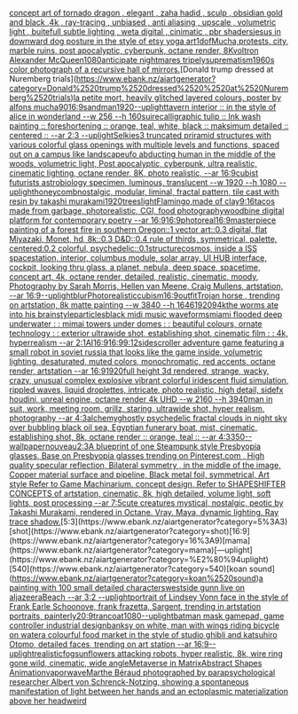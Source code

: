 [concept art of tornado dragon , elegant , zaha hadid , sculp , obsidian gold and black ,4k , ray-tracing , unbiased , anti aliasing , upscale , volumetric light , buitefull subtle lighting , weta digital , cinimatic , pbr shaders](https://www.ebank.nz/aiartgenerator?category=concept%2520art%2520of%2520tornado%2520dragon%2520%2C%2520elegant%2520%2C%2520zaha%2520hadid%2520%2C%2520sculp%2520%2C%2520obsidian%2520gold%2520and%2520black%2520%2C4k%2520%2C%2520ray-tracing%2520%2C%2520unbiased%2520%2C%2520anti%2520aliasing%2520%2C%2520upscale%2520%2C%2520volumetric%2520light%2520%2C%2520buitefull%2520subtle%2520lighting%2520%2C%2520weta%2520digital%2520%2C%2520cinimatic%2520%2C%2520pbr%2520shaders)[jesus in downward dog posture in the style of etsy yoga art](https://www.ebank.nz/aiartgenerator?category=jesus%2520in%2520downward%2520dog%2520posture%2520in%2520the%2520style%2520of%2520etsy%2520yoga%2520art)[1](https://www.ebank.nz/aiartgenerator?category=1)[dof](https://www.ebank.nz/aiartgenerator?category=dof)[Mucha,](https://www.ebank.nz/aiartgenerator?category=Mucha%2C)[protests, city, marble ruins, post apocalyptic, cyberpunk, octane render, 8K](https://www.ebank.nz/aiartgenerator?category=protests%2C%2520city%2C%2520marble%2520ruins%2C%2520post%2520apocalyptic%2C%2520cyberpunk%2C%2520octane%2520render%2C%25208K)[voltron Alexander McQueen](https://www.ebank.nz/aiartgenerator?category=voltron%2520Alexander%2520McQueen)[1080](https://www.ebank.nz/aiartgenerator?category=1080)[anticipate nightmares tripely](https://www.ebank.nz/aiartgenerator?category=anticipate%2520nightmares%2520tripely)[suprematism](https://www.ebank.nz/aiartgenerator?category=suprematism)[1960s color photograph of a recursive hall of mirrors.](https://www.ebank.nz/aiartgenerator?category=1960s%2520color%2520photograph%2520of%2520a%2520recursive%2520hall%2520of%2520mirrors.)[Donald trump dressed  at Nuremberg trials](https://www.ebank.nz/aiartgenerator?category=Donald%2520trump%2520dressed%2520%2520at%2520Nuremberg%2520trials)[la petite mort, heavily glitched layered colours, poster by alfons mucha](https://www.ebank.nz/aiartgenerator?category=la%2520petite%2520mort%2C%2520heavily%2520glitched%2520layered%2520colours%2C%2520poster%2520by%2520alfons%2520mucha)[90](https://www.ebank.nz/aiartgenerator?category=90)[16:9](https://www.ebank.nz/aiartgenerator?category=16%3A9)[sandman](https://www.ebank.nz/aiartgenerator?category=sandman)[1920](https://www.ebank.nz/aiartgenerator?category=1920)[--uplight](https://www.ebank.nz/aiartgenerator?category=--uplight)[tavern interior :: in the style of alice in wonderland --w 256 --h 160](https://www.ebank.nz/aiartgenerator?category=tavern%2520interior%2520%3A%3A%2520in%2520the%2520style%2520of%2520alice%2520in%2520wonderland%2520--w%2520256%2520--h%2520160)[suire](https://www.ebank.nz/aiartgenerator?category=suire)[calligraphic tulip :: Ink wash painting :: foreshortening :: orange, teal, white, black :: maksimum detailed :: centered :: --ar 2:3 --uplight](https://www.ebank.nz/aiartgenerator?category=calligraphic%2520tulip%2520%3A%3A%2520Ink%2520wash%2520painting%2520%3A%3A%2520foreshortening%2520%3A%3A%2520orange%2C%2520teal%2C%2520white%2C%2520black%2520%3A%3A%2520maksimum%2520detailed%2520%3A%3A%2520centered%2520%3A%3A%2520--ar%25202%3A3%2520--uplight)[Selkies](https://www.ebank.nz/aiartgenerator?category=Selkies)[3 truncated priramid structures with various colorful glass openings with multiple levels and functions, spaced out on a campus like landscape](https://www.ebank.nz/aiartgenerator?category=3%2520truncated%2520priramid%2520structures%2520with%2520various%2520colorful%2520glass%2520openings%2520with%2520multiple%2520levels%2520and%2520functions%2C%2520spaced%2520out%2520on%2520a%2520campus%2520like%2520landscape)[ufo abducting human in the middle of the woods, volumetric light, Post apocalyptic, cyberpunk, ultra realistic, cinematic lighting, octane render, 8K, photo realistic,  --ar 16:9](https://www.ebank.nz/aiartgenerator?category=ufo%2520abducting%2520human%2520in%2520the%2520middle%2520of%2520the%2520woods%2C%2520volumetric%2520light%2C%2520Post%2520apocalyptic%2C%2520cyberpunk%2C%2520ultra%2520realistic%2C%2520cinematic%2520lighting%2C%2520octane%2520render%2C%25208K%2C%2520photo%2520realistic%2C%2520%2520--ar%252016%3A9)[cubist futurists astrobiology specimen, luminous, translucent --w 1920 --h 1080 --uplight](https://www.ebank.nz/aiartgenerator?category=cubist%2520futurists%2520astrobiology%2520specimen%2C%2520luminous%2C%2520translucent%2520--w%25201920%2520--h%25201080%2520--uplight)[honeycomb](https://www.ebank.nz/aiartgenerator?category=honeycomb)[nostalgic, modular, liminal, fractal pattern, tile cast with resin by takashi murakami](https://www.ebank.nz/aiartgenerator?category=nostalgic%2C%2520modular%2C%2520liminal%2C%2520fractal%2520pattern%2C%2520tile%2520cast%2520with%2520resin%2520by%2520takashi%2520murakami)[1920](https://www.ebank.nz/aiartgenerator?category=1920)[trees](https://www.ebank.nz/aiartgenerator?category=trees)[light](https://www.ebank.nz/aiartgenerator?category=light)[Flamingo,made of clay](https://www.ebank.nz/aiartgenerator?category=Flamingo%2Cmade%2520of%2520clay)[9:16](https://www.ebank.nz/aiartgenerator?category=9%3A16)[tacos made from garbage, photorealistic, CGI, food photography](https://www.ebank.nz/aiartgenerator?category=tacos%2520made%2520from%2520garbage%2C%2520photorealistic%2C%2520CGI%2C%2520food%2520photography)[](https://www.ebank.nz/aiartgenerator?category=)[woodbine digital platform for contemporary poetry --ar 16:9](https://www.ebank.nz/aiartgenerator?category=woodbine%2520digital%2520platform%2520for%2520contemporary%2520poetry%2520--ar%252016%3A9)[16:9](https://www.ebank.nz/aiartgenerator?category=16%3A9)[photoreal](https://www.ebank.nz/aiartgenerator?category=photoreal)[16:9](https://www.ebank.nz/aiartgenerator?category=16%3A9)[masterpiece painting of a forest fire in southern Oregon::1 vector art::0.3 digital, flat Miyazaki, Monet, hd, 8k::0.3 D&D::0.4 rule of thirds, symmetrical, palette, centered:0.2 colorful, psychedelic::0.1](https://www.ebank.nz/aiartgenerator?category=masterpiece%2520painting%2520of%2520a%2520forest%2520fire%2520in%2520southern%2520Oregon%3A%3A1%2520vector%2520art%3A%3A0.3%2520digital%2C%2520flat%2520Miyazaki%2C%2520Monet%2C%2520hd%2C%25208k%3A%3A0.3%2520D%26D%3A%3A0.4%2520rule%2520of%2520thirds%2C%2520symmetrical%2C%2520palette%2C%2520centered%3A0.2%2520colorful%2C%2520psychedelic%3A%3A0.1)[structure](https://www.ebank.nz/aiartgenerator?category=structure)[cosmos, inside a ISS spacestation, interior, columbus module, solar array, UI HUB interface, cockpit, looking thru glass, a planet, nebula, deep space, spacetime, concept art, 4k, octane render, detailed, realistic, cinematic, moody, Photography by Sarah Morris, Hellen van Meene, Craig Mullens, artstation, --ar 16:9](https://www.ebank.nz/aiartgenerator?category=cosmos%2C%2520inside%2520a%2520ISS%2520spacestation%2C%2520interior%2C%2520columbus%2520module%2C%2520solar%2520array%2C%2520UI%2520HUB%2520interface%2C%2520cockpit%2C%2520looking%2520thru%2520glass%2C%2520a%2520planet%2C%2520nebula%2C%2520deep%2520space%2C%2520spacetime%2C%2520concept%2520art%2C%25204k%2C%2520octane%2520render%2C%2520detailed%2C%2520realistic%2C%2520cinematic%2C%2520moody%2C%2520Photography%2520by%2520Sarah%2520Morris%2C%2520Hellen%2520van%2520Meene%2C%2520Craig%2520Mullens%2C%2520artstation%2C%2520--ar%252016%3A9)[--uplight](https://www.ebank.nz/aiartgenerator?category=--uplight)[blur](https://www.ebank.nz/aiartgenerator?category=blur)[Photorealistic](https://www.ebank.nz/aiartgenerator?category=Photorealistic)[cubism](https://www.ebank.nz/aiartgenerator?category=cubism)[16:9](https://www.ebank.nz/aiartgenerator?category=16%3A9)[outfit](https://www.ebank.nz/aiartgenerator?category=outfit)[Trojan horse , trending on artstation, 8k matte painting --w 3840 --h 1646](https://www.ebank.nz/aiartgenerator?category=Trojan%2520horse%2520%2C%2520trending%2520on%2520artstation%2C%25208k%2520matte%2520painting%2520--w%25203840%2520--h%25201646)[1920](https://www.ebank.nz/aiartgenerator?category=1920)[9](https://www.ebank.nz/aiartgenerator?category=9)[4k](https://www.ebank.nz/aiartgenerator?category=4k)[the worms ate into his brain](https://www.ebank.nz/aiartgenerator?category=the%2520worms%2520ate%2520into%2520his%2520brain)[style](https://www.ebank.nz/aiartgenerator?category=style)[particles](https://www.ebank.nz/aiartgenerator?category=particles)[black midi music waveforms](https://www.ebank.nz/aiartgenerator?category=black%2520midi%2520music%2520waveforms)[miami flooded deep underwater  : : mimai towers under domes : : beautiful colours, ornate technology : : exterior ultrawide shot, establishing shot, cinematic film : : 4k, hyperrealism --ar 2:1](https://www.ebank.nz/aiartgenerator?category=miami%2520flooded%2520deep%2520underwater%2520%2520%3A%2520%3A%2520mimai%2520towers%2520under%2520domes%2520%3A%2520%3A%2520beautiful%2520colours%2C%2520ornate%2520technology%2520%3A%2520%3A%2520exterior%2520ultrawide%2520shot%2C%2520establishing%2520shot%2C%2520cinematic%2520film%2520%3A%2520%3A%25204k%2C%2520hyperrealism%2520--ar%25202%3A1)[AI](https://www.ebank.nz/aiartgenerator?category=AI)[16:9](https://www.ebank.nz/aiartgenerator?category=16%3A9)[16:9](https://www.ebank.nz/aiartgenerator?category=16%3A9)[9:12](https://www.ebank.nz/aiartgenerator?category=9%3A12)[sidescroller adventure game featuring a small robot in soviet russia that looks like the game inside, volumetric lighting, desaturated, muted colors, monochromatic, red accents, octane render, artstation --ar 16:9](https://www.ebank.nz/aiartgenerator?category=sidescroller%2520adventure%2520game%2520featuring%2520a%2520small%2520robot%2520in%2520soviet%2520russia%2520that%2520looks%2520like%2520the%2520game%2520inside%2C%2520volumetric%2520lighting%2C%2520desaturated%2C%2520muted%2520colors%2C%2520monochromatic%2C%2520red%2520accents%2C%2520octane%2520render%2C%2520artstation%2520--ar%252016%3A9)[1920](https://www.ebank.nz/aiartgenerator?category=1920)[full height 3d rendered,  strange, wacky, crazy, unusual complex explosive vibrant colorful iridescent  fluid simulation, rippled waves, liquid droplettes, intricate, photo realistic, high detail, sidefx houdini, unreal engine, octane render 4k UHD --w 2160 --h 3940](https://www.ebank.nz/aiartgenerator?category=full%2520height%25203d%2520rendered%2C%2520%2520strange%2C%2520wacky%2C%2520crazy%2C%2520unusual%2520complex%2520explosive%2520vibrant%2520colorful%2520iridescent%2520%2520fluid%2520simulation%2C%2520rippled%2520waves%2C%2520liquid%2520droplettes%2C%2520intricate%2C%2520photo%2520realistic%2C%2520high%2520detail%2C%2520sidefx%2520houdini%2C%2520unreal%2520engine%2C%2520octane%2520render%25204k%2520UHD%2520--w%25202160%2520--h%25203940)[man in suit, work, meeting room, grillz, staring, ultrawide shot, hyper realism, photography --ar 4:3](https://www.ebank.nz/aiartgenerator?category=man%2520in%2520suit%2C%2520work%2C%2520meeting%2520room%2C%2520grillz%2C%2520staring%2C%2520ultrawide%2520shot%2C%2520hyper%2520realism%2C%2520photography%2520--ar%25204%3A3)[alchemy](https://www.ebank.nz/aiartgenerator?category=alchemy)[ghostly psychedelic fractal clouds in night sky over bubbling black oil sea, Egyptian funerary boat, mist, cinematic, establishing shot, 8k, octane render :: orange, teal :: --ar 4:3](https://www.ebank.nz/aiartgenerator?category=ghostly%2520psychedelic%2520fractal%2520clouds%2520in%2520night%2520sky%2520over%2520bubbling%2520black%2520oil%2520sea%2C%2520Egyptian%2520funerary%2520boat%2C%2520mist%2C%2520cinematic%2C%2520establishing%2520shot%2C%25208k%2C%2520octane%2520render%2520%3A%3A%2520orange%2C%2520teal%2520%3A%3A%2520--ar%25204%3A3)[350](https://www.ebank.nz/aiartgenerator?category=350)[--wallpaper](https://www.ebank.nz/aiartgenerator?category=--wallpaper)[nouveau](https://www.ebank.nz/aiartgenerator?category=nouveau)[2:3](https://www.ebank.nz/aiartgenerator?category=2%3A3)[A blueprint of one Steampunk style Presbyopia glasses, Base on Presbyopia glasses trending on Pinterest.com , High quality specular reflection, Bilateral symmetry ,  in the middle of the image, Copper material surface and pipeline,  Black metal foil, symmetrical,  Art style Refer to Game Machinarium.  concept design, Refer to SHAPESHIFTER CONCEPTS  of artstation, cinematic,  8k, high detailed,  volume light,  soft lights,  post processing    --ar 7:5](https://www.ebank.nz/aiartgenerator?category=A%2520blueprint%2520of%2520one%2520Steampunk%2520style%2520Presbyopia%2520glasses%2C%2520Base%2520on%2520Presbyopia%2520glasses%2520trending%2520on%2520Pinterest.com%2520%2C%2520High%2520quality%2520specular%2520reflection%2C%2520Bilateral%2520symmetry%2520%2C%2520%2520in%2520the%2520middle%2520of%2520the%2520image%2C%2520Copper%2520material%2520surface%2520and%2520pipeline%2C%2520%2520Black%2520metal%2520foil%2C%2520symmetrical%2C%2520%2520Art%2520style%2520Refer%2520to%2520Game%2520Machinarium.%2520%2520concept%2520design%2C%2520Refer%2520to%2520SHAPESHIFTER%2520CONCEPTS%2520%2520of%2520artstation%2C%2520cinematic%2C%2520%25208k%2C%2520high%2520detailed%2C%2520%2520volume%2520light%2C%2520%2520soft%2520lights%2C%2520%2520post%2520processing%2520%2520%2520%2520--ar%25207%3A5)[cute creatures mystical, nostalgic, peotic by Takashi Murakami, rendered in Octane. Vray. Maya, dynamic lighting. Ray trace shadow.](https://www.ebank.nz/aiartgenerator?category=cute%2520creatures%2520mystical%2C%2520nostalgic%2C%2520peotic%2520by%2520Takashi%2520Murakami%2C%2520rendered%2520in%2520Octane.%2520Vray.%2520Maya%2C%2520dynamic%2520lighting.%2520Ray%2520trace%2520shadow.)[5:3](https://www.ebank.nz/aiartgenerator?category=5%3A3)[shot](https://www.ebank.nz/aiartgenerator?category=shot)[16:9](https://www.ebank.nz/aiartgenerator?category=16%3A9)[mama](https://www.ebank.nz/aiartgenerator?category=mama)[—uplight](https://www.ebank.nz/aiartgenerator?category=%E2%80%94uplight)[540](https://www.ebank.nz/aiartgenerator?category=540)[koan sound](https://www.ebank.nz/aiartgenerator?category=koan%2520sound)[a painting with 100 small detailed characters](https://www.ebank.nz/aiartgenerator?category=a%2520painting%2520with%2520100%2520small%2520detailed%2520characters)[westside gunn live on aljazeera](https://www.ebank.nz/aiartgenerator?category=westside%2520gunn%2520live%2520on%2520aljazeera)[Beach --ar 3:2 --uplight](https://www.ebank.nz/aiartgenerator?category=Beach%2520--ar%25203%3A2%2520--uplight)[portrait of Lindsey Vonn face in the style of Frank Earle Schoonove, frank frazetta, Sargent, trending in artstation portraits, painterly](https://www.ebank.nz/aiartgenerator?category=portrait%2520of%2520Lindsey%2520Vonn%2520face%2520in%2520the%2520style%2520of%2520Frank%2520Earle%2520Schoonove%2C%2520frank%2520frazetta%2C%2520Sargent%2C%2520trending%2520in%2520artstation%2520portraits%2C%2520painterly)[20:9](https://www.ebank.nz/aiartgenerator?category=20%3A9)[tran](https://www.ebank.nz/aiartgenerator?category=tran)[coat](https://www.ebank.nz/aiartgenerator?category=coat)[1080](https://www.ebank.nz/aiartgenerator?category=1080)[--uplight](https://www.ebank.nz/aiartgenerator?category=--uplight)[batman mask gamepad, game controller industrial design](https://www.ebank.nz/aiartgenerator?category=batman%2520mask%2520gamepad%2C%2520game%2520controller%2520industrial%2520design)[banksy on white, man with wings riding bicycle on water](https://www.ebank.nz/aiartgenerator?category=banksy%2520on%2520white%2C%2520man%2520with%2520wings%2520riding%2520bicycle%2520on%2520water)[a colourful food market in the style of studio ghibli and katsuhiro Otomo, detailed faces, trending on art station --ar 16:9](https://www.ebank.nz/aiartgenerator?category=a%2520colourful%2520food%2520market%2520in%2520the%2520style%2520of%2520studio%2520ghibli%2520and%2520katsuhiro%2520Otomo%2C%2520detailed%2520faces%2C%2520trending%2520on%2520art%2520station%2520--ar%252016%3A9)[--uplight](https://www.ebank.nz/aiartgenerator?category=--uplight)[realistic](https://www.ebank.nz/aiartgenerator?category=realistic)[fog](https://www.ebank.nz/aiartgenerator?category=fog)[sunflowers attacking robots, hyper realistic, 8k, wire ring gone wild, cinematic, wide angle](https://www.ebank.nz/aiartgenerator?category=sunflowers%2520attacking%2520robots%2C%2520hyper%2520realistic%2C%25208k%2C%2520wire%2520ring%2520gone%2520wild%2C%2520cinematic%2C%2520wide%2520angle)[Metaverse in Matrix](https://www.ebank.nz/aiartgenerator?category=Metaverse%2520in%2520Matrix)[Abstract Shapes Animation](https://www.ebank.nz/aiartgenerator?category=Abstract%2520Shapes%2520Animation)[vaporwave](https://www.ebank.nz/aiartgenerator?category=vaporwave)[Marthe Béraud photographed by parapsychological researcher Albert von Schrenck-Notzing, showing a spontaneous manifestation of light between her hands and an ectoplasmic materialization above her head](https://www.ebank.nz/aiartgenerator?category=Marthe%2520B%C3%A9raud%2520photographed%2520by%2520parapsychological%2520researcher%2520Albert%2520von%2520Schrenck-Notzing%2C%2520showing%2520a%2520spontaneous%2520manifestation%2520of%2520light%2520between%2520her%2520hands%2520and%2520an%2520ectoplasmic%2520materialization%2520above%2520her%2520head)[weird](https://www.ebank.nz/aiartgenerator?category=weird)